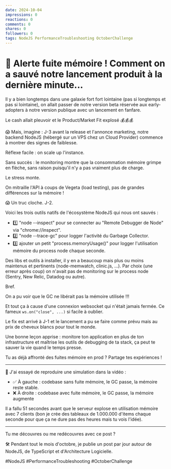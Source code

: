 ```yaml
---
date: 2024-10-04
impressions: 0
reactions: 0
comments: 0
shares: 0
followers: 0
tags: NodeJS PerformanceTroubleshooting OctoberChallenge
---
```


# 🚨 Alerte fuite mémoire ! Comment on a sauvé notre lancement produit à la dernière minute...

Il y a bien longtemps dans une galaxie fort fort lointaine (pas si longtemps et pas si lointaine), on allait passer de notre version beta réservée aux early-adopters à notre version publique avec un lancement en fanfare.

Le cash allait pleuvoir et le Product/Market Fit explosé 💰💰💰

😱 Mais, imagine : J-3 avant la release et l'annonce marketing, notre backend NodeJS (hébergé sur un VPS chez un Cloud Provider) commence à montrer des signes de faiblesse.

Réflexe facile : on scale up l'instance.

Sans succès : le monitoring montre que la consommation mémoire grimpe en flèche, sans raison puisqu'il n'y a pas vraiment plus de charge.

Le stress monte.

On mitraille l'API à coups de Vegeta (load testing), pas de grandes différences sur la mémoire !

😱 Un truc cloche. J-2.

Voici les trois outils natifs de l'écosystème NodeJS qui nous ont sauvés :

- 1️⃣ "node --inspect" pour se connecter au "Remote Debugger de Node" via "chrome://inspect".
- 2️⃣ "node --trace-gc" pour logger l'activité du Garbage Collector.
- 3️⃣ ajouter un petit "process.memoryUsage()" pour logger l'utilisation mémoire du process node chaque seconde.

Des libs et outils à installer, il y en a beaucoup mais plus ou moins maintenus et pertinents (node-memwatch, clinic.js, ...). Par choix (une erreur après coup) on n'avait pas de monitoring sur le process node (Sentry, New Relic, Datadog ou autre).

Bref.

On a pu voir que le GC ne libérait pas la mémoire utilisée !!!

Et tout ça à cause d'une connexion websocket qui n'était jamais fermée. Ce fameux `ws.on("close", ...)` si facile à oublier.

Le fix est arrivé à J-1 et le lancement a pu se faire comme prévu mais au prix de cheveux blancs pour tout le monde.

Une bonne leçon apprise : monitore ton application en plus de ton infrastructure et maîtrise les outils de debugging de ta stack, ça peut te sauver la vie quand le temps presse.

Tu as déjà affronté des fuites mémoire en prod ? Partage tes expériences !

---

🎥 J'ai essayé de reproduire une simulation dans la vidéo :

- ✅ À gauche : codebase sans fuite mémoire, le GC passe, la mémoire reste stable.
- ❌ À droite : codebase avec fuite mémoire, le GC passe, la mémoire augmente

Il a fallu 51 secondes avant que le serveur explose en utilisation mémoire avec 7 clients (bon je crée des tableaux de 1.000.000 d'items chaque seconde pour que ça ne dure pas des heures mais tu vois l'idée).

---

Tu me découvres ou me redécouvres avec ce post ?

🛠️ Pendant tout le mois d'octobre, je publie un post par jour autour de NodeJS, de TypeScript et d'Architecture Logicielle.

#NodeJS #PerformanceTroubleshooting #OctoberChallenge
